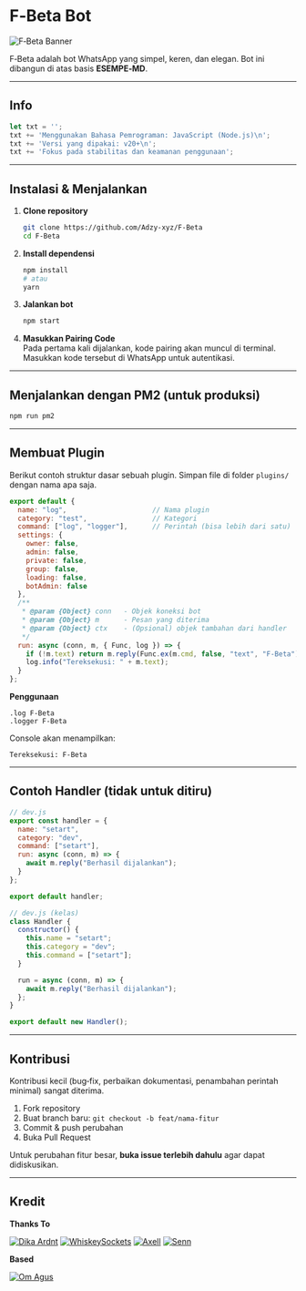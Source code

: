 # F‑Beta Bot

![F‑Beta Banner](https://github.com/Adzy-xyz.png?size=500)

F‑Beta adalah bot WhatsApp yang simpel, keren, dan elegan. Bot ini dibangun di atas basis **ESEMPE‑MD**.

---

## Info
```js
let txt = '';
txt += 'Menggunakan Bahasa Pemrograman: JavaScript (Node.js)\n';
txt += 'Versi yang dipakai: v20+\n';
txt += 'Fokus pada stabilitas dan keamanan penggunaan';
```

---

## Instalasi & Menjalankan

1. **Clone repository**
   ```bash
   git clone https://github.com/Adzy-xyz/F-Beta
   cd F-Beta
   ```

2. **Install dependensi**
   ```bash
   npm install
   # atau
   yarn
   ```

3. **Jalankan bot**
   ```bash
   npm start
   ```

4. **Masukkan Pairing Code**  
   Pada pertama kali dijalankan, kode pairing akan muncul di terminal. Masukkan kode tersebut di WhatsApp untuk autentikasi.

---

## Menjalankan dengan PM2 (untuk produksi)

```bash
npm run pm2
```

---

## Membuat Plugin

Berikut contoh struktur dasar sebuah plugin. Simpan file di folder `plugins/` dengan nama apa saja.

```js
export default {
  name: "log",                     // Nama plugin
  category: "test",                // Kategori
  command: ["log", "logger"],      // Perintah (bisa lebih dari satu)
  settings: {
    owner: false,
    admin: false,
    private: false,
    group: false,
    loading: false,
    botAdmin: false
  },
  /**
   * @param {Object} conn   - Objek koneksi bot
   * @param {Object} m      - Pesan yang diterima
   * @param {Object} ctx    - (Opsional) objek tambahan dari handler
   */
  run: async (conn, m, { Func, log }) => {
    if (!m.text) return m.reply(Func.ex(m.cmd, false, "text", "F‑Beta"));
    log.info("Tereksekusi: " + m.text);
  }
};
```

**Penggunaan**

```
.log F-Beta
.logger F-Beta
```

Console akan menampilkan:

```
Tereksekusi: F-Beta
```

---

## Contoh Handler (tidak untuk ditiru)

```js
// dev.js
export const handler = {
  name: "setart",
  category: "dev",
  command: ["setart"],
  run: async (conn, m) => {
    await m.reply("Berhasil dijalankan");
  }
};

export default handler;
```

```js
// dev.js (kelas)
class Handler {
  constructor() {
    this.name = "setart";
    this.category = "dev";
    this.command = ["setart"];
  }

  run = async (conn, m) => {
    await m.reply("Berhasil dijalankan");
  };
}

export default new Handler();
```

---

## Kontribusi

Kontribusi kecil (bug‑fix, perbaikan dokumentasi, penambahan perintah minimal) sangat diterima.

1. Fork repository
2. Buat branch baru: `git checkout -b feat/nama-fitur`
3. Commit & push perubahan
4. Buka Pull Request

Untuk perubahan fitur besar, **buka issue terlebih dahulu** agar dapat didiskusikan.

---

## Kredit

**Thanks To**

[![Dika Ardnt](https://github.com/DikaArdnt.png?size=100)](https://github.com/DikaArdnt) 
[![WhiskeySockets](https://github.com/WhiskeySockets.png?size=100)](https://github.com/WhiskeySockets/Baileys) 
[![Axell](https://github.com/AxellNetwork.png?size=100)](https://github.com/AxellNetwork) 
[![Senn](https://github.com/synshin9.png?size=100)](https://github.com/synshin9)

**Based**

[![Om Agus](https://github.com/AgusXzz.png?size=100)](https://github.com/AgusXzz) 